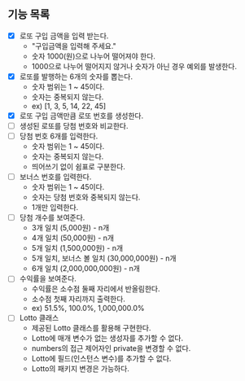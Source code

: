 ## 기능 목록

- [x] 로또 구입 금액을 입력 받는다.
    - "구입금액을 입력해 주세요."
    - 숫자 1000(원)으로 나누어 떨어져야 한다.
    - 1000으로 나누어 떨어지지 않거나 숫자가 아닌 경우 예외를 발생한다.
- [x] 로또를 발행하는 6개의 숫자를 뽑는다.
    - 숫자 범위는 1 ~ 45이다.
    - 숫자는 중복되지 않는다.
    - ex) [1, 3, 5, 14, 22, 45]
- [x] 로또 구입 금액만큼 로또 번호를 생성한다.
- [ ] 생성된 로또를 당첨 번호와 비교한다.
- [ ] 당첨 번호 6개를 입력한다.
    - 숫자 범위는 1 ~ 45이다.
    - 숫자는 중복되지 않는다.
    - 띄어쓰기 없이 쉼표로 구분한다.
- [ ] 보너스 번호를 입력한다.
    - 숫자 범위는 1 ~ 45이다.
    - 숫자는 당첨 번호와 중복되지 않는다.
    - 1개만 입력한다.
- [ ] 당첨 개수를 보여준다.
    - 3개 일치 (5,000원) - n개
    - 4개 일치 (50,000원) - n개
    - 5개 일치 (1,500,000원) - n개
    - 5개 일치, 보너스 볼 일치 (30,000,000원) - n개
    - 6개 일치 (2,000,000,000원) - n개
- [ ] 수익률을 보여준다.
    - 수익률은 소수점 둘째 자리에서 반올림한다.
    - 소수점 첫째 자리까지 출력한다.
    - ex) 51.5%, 100.0%, 1,000,000.0%
- [ ] Lotto 클래스
    - 제공된 Lotto 클래스를 활용해 구현한다.
    - Lotto에 매개 변수가 없는 생성자를 추가할 수 없다.
    - numbers의 접근 제어자인 private을 변경할 수 없다.
    - Lotto에 필드(인스턴스 변수)를 추가할 수 없다.
    - Lotto의 패키지 변경은 가능하다.
